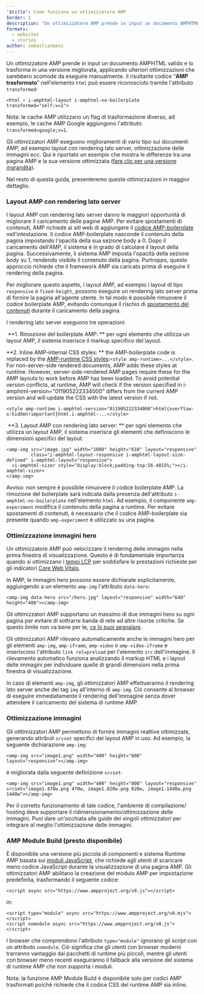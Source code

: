 ```yaml
---
'$title': Come funziona un ottimizzatore AMP
$order: 1
description: "Un ottimizzatore AMP prende in input un documento AMPHTML valido e lo trasforma in una versione migliorata, applicando ulteriori ottimizzazioni che sarebbero scomode da eseguire manualmente. Questa guida spiega in dettaglio il funzionamento dell'ottimizzatore AMP."
formats:
  - websites
  - stories
author: sebastianbenz
---
```


Un ottimizzatore AMP prende in input un documento AMPHTML valido e lo trasforma in una versione migliorata, applicando ulteriori ottimizzazioni che sarebbero scomode da eseguire manualmente. Il risultante codice “**AMP trasformato**” nell'elemento `html` può essere riconosciuto tramite l'attributo `transformed`:

```
<html ⚡ i-amphtml-layout i-amphtml-no-boilerplate transformed="self;v=1">
```

Nota: le cache AMP utilizzano un flag di trasformazione diverso, ad esempio, le cache AMP Google aggiungono l'attributo `transformed=google;v=1`.

Gli ottimizzatori AMP eseguono miglioramenti di vario tipo sui documenti AMP, ad esempio layout con rendering lato server, ottimizzazione delle immagini ecc. Qui è riportato un esempio che mostra le differenze tra una pagina AMP e la sua versione ottimizzata ([fare clic per una versione ingrandita](/static/img/docs/guides/optimized-amp-diff.png)).

<a href="/static/img/docs/guides/optimized-amp-diff.png"><amp-img lightbox layout="responsive" width="2560" height="773" src="/static/img/docs/guides/optimized-amp-diff.png"></amp-img></a>

Nel resto di questa guida, presenteremo queste ottimizzazioni in maggior dettaglio.

### Layout AMP con rendering lato server

I layout AMP con rendering lato server danno le maggiori opportunità di migliorare il caricamento delle pagine AMP. Per evitare spostamenti di contenuti, AMP richiede ai siti web di aggiungere il [codice AMP-boilerplate](https://amp.dev/documentation/guides-and-tutorials/learn/spec/amp-boilerplate/?format=websites) nell'intestazione. Il codice AMP-boilerplate nasconde il contenuto della pagina impostando l'opacità della sua sezione body a 0. Dopo il caricamento dell'AMP, il sistema è in grado di calcolare il layout della pagina. Successivamente, il sistema AMP imposta l'opacità della sezione body su 1, rendendo visibile il contenuto della pagina. Purtroppo, questo approccio richiede che il framework AMP sia caricato prima di eseguire il rendering della pagina.

Per migliorare questo aspetto, i layout AMP, ad esempio i layout di tipo `responsive` o `fixed-height`, possono eseguire un rendering lato server prima di fornire la pagina all'agente utente. In tal modo è possibile rimuovere il codice boilerplate AMP, evitando comunque il rischio di [spostamento dei contenuti](https://web.dev/cls/) durante il caricamento della pagina.

I rendering lato server eseguono tre operazioni:

⁣ **1. Rimozione del boilerplate AMP: ** per ogni elemento che utilizza un layout AMP, il sistema inserisce il markup specifico del layout.

⁣**2. Inline AMP-internal CSS styles: ** the AMP-boilerplate code is replaced by the <a href="https://ampjs.org/v0.css">AMP-runtime CSS styles</a>:`<style amp-runtime>...</style>`. For non-server-side rendered documents, AMP adds these styles at runtime. However, server-side-rendered AMP pages require these for the AMP layouts to work before AMP has been loaded. To avoid potential version conflicts, at runtime, AMP will check if the version specified in i-amphtml-version="011905222334000" differs from the current AMP version and will update the CSS with the latest version if not.

```
<style amp-runtime i-amphtml-version="011905222334000">html{overflow-x:hidden!important}html.i-amphtml-...</style>
```

⁣ **3. Layout AMP con rendering lato server: ** per ogni elemento che utilizza un layout AMP, il sistema inserisce gli elementi che definiscono le dimensioni specifici del layout.

```
<amp-img src="image.jpg" width="1080" height="610" layout="responsive"
         class="i-amphtml-layout-responsive i-amphtml-layout-size-defined" i-amphtml-layout="responsive">
  <i-amphtml-sizer style="display:block;padding-top:56.4815%;"></i-amphtml-sizer>
</amp-img>
```

Avviso: non sempre è possibile rimuovere il codice boilerplate AMP. La rimozione del boilerplate sarà indicata dalla presenza dell'attributo `i-amphtml-no-boilerplate` nell'elemento `html`. Ad esempio, il componente `amp-experiment` modifica il contenuto della pagina a runtime. Per evitare spostamenti di contenuti, è necessario che il codice AMP-boilerplate sia presente quando `amp-experiment` è utilizzato su una pagina.

### Ottimizzazione immagini hero

Un ottimizzatore AMP può velocizzare il rendering delle immagini nella prima finestra di visualizzazione. Questo è di fondamentale importanza quando si ottimizzano i [tempi LCP](https://web.dev/lcp/) per soddisfare le prestazioni richieste per gli indicatori [Core Web Vitals](https://web.dev/vitals).

In AMP, le immagini hero possono essere dichiarate esplicitamente, aggiungendo a un elemento `amp-img` l'attributo `data-hero`:

```
<amp-img data-hero src="/hero.jpg" layout="responsive" width="640" height="480"></amp-img>
```

Gli ottimizzatori AMP supportano un massimo di due immagini hero su ogni pagina per evitare di sottrarre banda di rete ad altre risorse critiche. Se questo limite non va bene per te, [ce lo puoi segnalare](https://github.com/ampproject/amp-toolbox/issues).

Gli ottimizzatori AMP rilevano automaticamente anche le immagini hero per gli elementi `amp-img`, `amp-iframe`, `amp-video` o `amp-video-iframe` e inseriscono l'attributo `link rel=preload` per l'elemento `src` dell'immagine. Il rilevamento automatico funziona analizzando il markup HTML e i layout delle immagini per individuare quelle di grandi dimensioni nella prima finestra di visualizzazione.

In caso di elementi `amp-img`, gli ottimizzatori AMP effettueranno il rendering lato server anche dei tag `img` all'interno di `amp-img`. Ciò consente al browser di eseguire immediatamente il rendering dell'immagine senza dover attendere il caricamento del sistema di runtime AMP.

### Ottimizzazione immagini

Gli otttimizzatori AMP permettono di fornire immagini reattive ottimizzate, generando attributi `srcset` specifici dei layout AMP in uso. Ad esempio, la seguente dichiarazione `amp-img`:

```
<amp-img src="image1.png" width="400" height="800" layout="responsive"></amp-img>
```

è migliorata dalla seguente definizione `srcset`:

```
<amp-img src="image1.png" width="400" height="800" layout="responsive" srcset="image1.470w.png 470w, image1.820w.png 820w, image1.1440w.png 1440w"></amp-img>
```

Per il corretto funzionamento di tale codice, l'ambiente di compilazione/ hosting deve supportare il ridimensionamento/ottimizzazione delle immagini. Puoi dare un'occhiata alle guide dei singoli ottimizzatori per integrare al meglio l'ottimizzazione delle immagini.

### AMP Module Build (presto disponibile)

È disponibile una versione più piccola di componenti e sistema Runtime AMP basata sui [moduli JavaScript](https://v8.dev/features/modules#browser), che richiede agli utenti di scaricare meno codice JavaScript durante la visualizzazione di una pagina AMP. Gli ottimizzatori AMP abilitano la creazione del modulo AMP per impostazione predefinita, trasformando il seguente codice:

```
<script async src="https://www.ampproject.org/v0.js"></script>
```

in:

```
<script type="module" async src="https://www.ampproject.org/v0.mjs"></script>
<script nomodule async src="https://www.ampproject.org/v0.js"></script>
```

I browser che comprendono l'attributo `type="module"` ignorano gli script con un attributo `nomodule`. Ciò significa che gli utenti con browser moderni trarranno vantaggio dai pacchetti di runtime più piccoli, mentre gli utenti con browser meno recenti eseguiranno il fallback alla versione del sistema di runtime AMP che non supporta i moduli.

Nota: la funzione AMP Module Build è disponibile solo per codici AMP trasformati poiché richiede che il codice CSS del runtime AMP sia inline.
